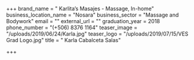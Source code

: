 +++
brand_name = " Karlita’s Masajes - Massage, In-home"
business_location_name = "Nosara"
business_sector = "Massage and Bodywork"
email = ""
external_url = ""
graduation_year = 2018
phone_number = "(+506) 8376 1164"
teaser_image = "/uploads/2019/06/24/Karla.jpg"
teaser_logo = "/uploads/2019/07/15/VES Grad Logo.jpg"
title = " Karla Cabalceta Salas"

+++
